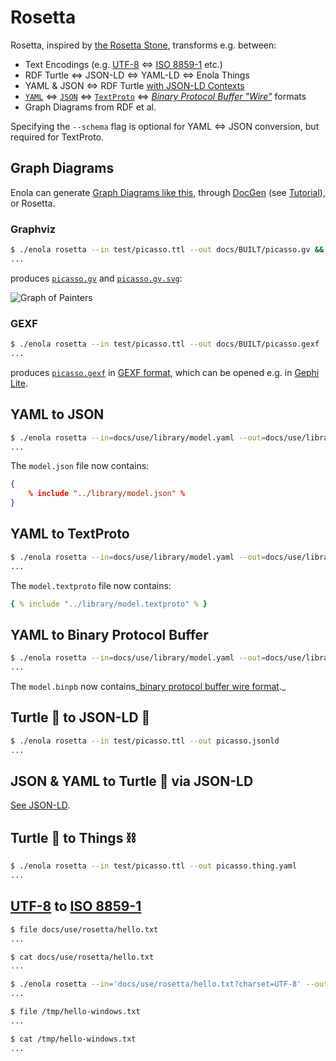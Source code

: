 <!--
    SPDX-License-Identifier: Apache-2.0

    Copyright 2023-2024 The Enola <https://enola.dev> Authors

    Licensed under the Apache License, Version 2.0 (the "License");
    you may not use this file except in compliance with the License.
    You may obtain a copy of the License at

        https://www.apache.org/licenses/LICENSE-2.0

    Unless required by applicable law or agreed to in writing, software
    distributed under the License is distributed on an "AS IS" BASIS,
    WITHOUT WARRANTIES OR CONDITIONS OF ANY KIND, either express or implied.
    See the License for the specific language governing permissions and
    limitations under the License.
-->

# Rosetta

<!-- Show (include) each example's input/output... maybe split onto separate pages? -->

Rosetta, inspired by
[the Rosetta Stone](https://en.wikipedia.org/wiki/Rosetta_Stone), transforms
e.g. between:

* Text Encodings (e.g. [UTF-8](https://en.wikipedia.org/wiki/UTF-8) ⇔ [ISO 8859-1](https://en.wikipedia.org/wiki/ISO/IEC_8859-1) etc.)
* RDF Turtle ⇔ JSON-LD ⇔ YAML-LD ⇔ Enola Things
* YAML & JSON ⇔ RDF Turtle [with JSON-LD Contexts](../json-ld/index.md)
* [`YAML`](https://yaml.org) ⇔ [`JSON`](https://www.json.org) ⇔
  [`TextProto`](https://protobuf.dev/reference/protobuf/textformat-spec/) ⇔
  _[Binary Protocol Buffer "Wire"](https://protobuf.dev/programming-guides/encoding/)_ formats
* Graph Diagrams from RDF et al.

Specifying the `--schema` flag is optional for YAML <=> JSON conversion, but required for TextProto.

## Graph Diagrams

Enola can generate [Graph Diagrams like this](../../models/example.org/graph.md), through [DocGen](../docgen/index.md) (see
[Tutorial](../../models/example.org/graph.md)), or Rosetta.

### Graphviz

```bash cd ../.././..
$ ./enola rosetta --in test/picasso.ttl --out docs/BUILT/picasso.gv && dot -Tsvg -O docs/BUILT/picasso.gv
...
```

produces [`picasso.gv`](../../BUILT/picasso.gv) and [`picasso.gv.svg`](../../BUILT/picasso.gv.svg):

![Graph of Painters](../../BUILT/picasso.gv.svg)

### GEXF

```bash cd ../.././..
$ ./enola rosetta --in test/picasso.ttl --out docs/BUILT/picasso.gexf
...
```

produces [`picasso.gexf`](../../BUILT/picasso.gexf) in [GEXF format](https://gexf.net), which can be opened e.g. in [Gephi Lite](https://gephi.org/gephi-lite/).

## YAML to JSON

```bash cd ../.././..
$ ./enola rosetta --in=docs/use/library/model.yaml --out=docs/use/library/model.json --schema=EntityKinds
...
```

The `model.json` file now contains:

```json
{
    % include "../library/model.json" %
}
```

## YAML to TextProto

```bash cd ../.././..
$ ./enola rosetta --in=docs/use/library/model.yaml --out=docs/use/library/model.textproto --schema=EntityKinds
...
```

The `model.textproto` file now contains:

```yaml
{ % include "../library/model.textproto" % }
```

## YAML to Binary Protocol Buffer

```bash cd ../.././..
$ ./enola rosetta --in=docs/use/library/model.yaml --out=docs/use/library/model.binpb --schema=EntityKinds
...
```

The `model.binpb` now contains_[binary protocol buffer wire format](https://protobuf.dev/programming-guides/encoding/)._

## Turtle 🐢 to JSON-LD 🔗

```bash cd ../.././..
$ ./enola rosetta --in test/picasso.ttl --out picasso.jsonld
...
```

## JSON & YAML to Turtle 🐢 via JSON-LD

[See JSON-LD](../json-ld/index.md).

## Turtle 🐢 to Things ⛓️

```bash cd ../.././..
$ ./enola rosetta --in test/picasso.ttl --out picasso.thing.yaml
...
```

## [UTF-8](https://en.wikipedia.org/wiki/UTF-8) to [ISO 8859-1](https://en.wikipedia.org/wiki/ISO/IEC_8859-1)

```bash cd ../.././..
$ file docs/use/rosetta/hello.txt
...
```

```bash cd ../.././..
$ cat docs/use/rosetta/hello.txt
...
```

```bash cd ../.././..
$ ./enola rosetta --in='docs/use/rosetta/hello.txt?charset=UTF-8' --out='/tmp/hello-windows.txt?charset=ISO-8859-1'
...
```

```bash cd ../.././..
$ file /tmp/hello-windows.txt
...
```

```bash cd ../.././..
$ cat /tmp/hello-windows.txt
...
```
